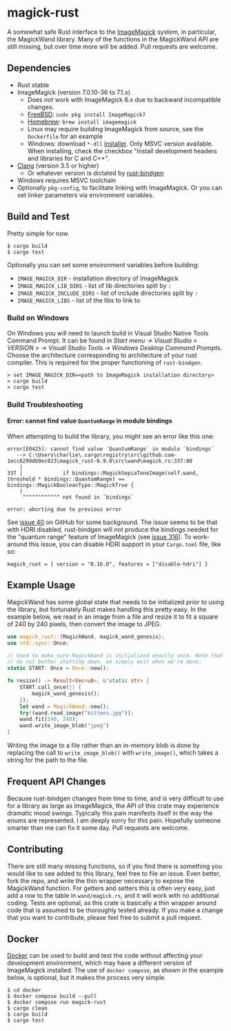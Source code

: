 # magick-rust

A somewhat safe Rust interface to the [ImageMagick](http://www.imagemagick.org/) system, in particular, the MagickWand library. Many of the functions in the MagickWand API are still missing, but over time more will be added. Pull requests are welcome.

## Dependencies

* Rust stable
* ImageMagick (version 7.0.10-36 to 7.1.x)
    - Does _not_ work with ImageMagick 6.x due to backward incompatible changes.
    - [FreeBSD](https://www.freebsd.org): `sudo pkg install ImageMagick7`
    - [Homebrew](http://brew.sh): `brew install imagemagick`
    - Linux may require building ImageMagick from source, see the `Dockerfile` for an example
    - Windows: download `*-dll` [installer](https://www.imagemagick.org/script/download.php#windows). Only MSVC version available. When installing, check the checkbox "Install development headers and libraries for C and C++".
* [Clang](https://clang.llvm.org) (version 3.5 or higher)
    - Or whatever version is dictated by [rust-bindgen](https://github.com/rust-lang/rust-bindgen)
* Windows requires MSVC toolchain
* Optionally `pkg-config`, to facilitate linking with ImageMagick. Or you can set linker parameters via environment variables.

## Build and Test

Pretty simple for now.

```shell
$ cargo build
$ cargo test
```

Optionally you can set some environment variables before building:
* `IMAGE_MAGICK_DIR` - installation directory of ImageMagick
* `IMAGE_MAGICK_LIB_DIRS` - list of lib directories split by `:`
* `IMAGE_MAGICK_INCLUDE_DIRS` - list of include directories split by `:`
* `IMAGE_MAGICK_LIBS` - list of the libs to link to

### Build on Windows

On Windows you will need to launch build in Visual Studio Native Tools Command Prompt.
It can be found in *Start menu -> Visual Studio < VERSION > -> Visual Studio Tools -> Windows Desktop Command Prompts*.
Choose the architecture corresponding to architecture of your rust compiler.
This is required for the proper functioning of `rust-bindgen`.

```shell
> set IMAGE_MAGICK_DIR=<path to ImageMagick installation directory>
> cargo build
> cargo test
```

### Build Troubleshooting

#### Error: cannot find value `QuantumRange` in module bindings

When attempting to build the library, you might see an error like this one:

```
error[E0425]: cannot find value `QuantumRange` in module `bindings`
   --> C:\Users\charlie\.cargo\registry\src\github.com-1ecc6299db9ec823\magick_rust-0.9.0\src\wand\magick.rs:337:80
    |
337 |             if bindings::MagickSepiaToneImage(self.wand, threshold * bindings::QuantumRange) == bindings::MagickBooleanType::MagickTrue {
    |
     ^^^^^^^^^^^^ not found in `bindings`

error: aborting due to previous error
```

See [issue 40](https://github.com/nlfiedler/magick-rust/issues/40) on GitHub for some background. The issue seems to be that with HDRI disabled, rust-bindgen will not produce the bindings needed for the "quantum range" feature of ImageMagick (see [issue 316](https://github.com/rust-lang/rust-bindgen/issues/316)). To work-around this issue, you can disable HDRI support in your `Cargo.toml` file, like so:

```
magick_rust = { version = "0.16.0", features = ["disable-hdri"] }
```

## Example Usage

MagickWand has some global state that needs to be initialized prior to using the library, but fortunately Rust makes handling this pretty easy. In the example below, we read in an image from a file and resize it to fit a square of 240 by 240 pixels, then convert the image to JPEG.

```rust
use magick_rust::{MagickWand, magick_wand_genesis};
use std::sync::Once;

// Used to make sure MagickWand is initialized exactly once. Note that we
// do not bother shutting down, we simply exit when we're done.
static START: Once = Once::new();

fn resize() -> Result<Vec<u8>, &'static str> {
    START.call_once(|| {
        magick_wand_genesis();
    });
    let wand = MagickWand::new();
    try!(wand.read_image("kittens.jpg"));
    wand.fit(240, 240);
    wand.write_image_blob("jpeg")
}
```

Writing the image to a file rather than an in-memory blob is done by replacing the call to `write_image_blob()` with `write_image()`, which takes a string for the path to the file.

## Frequent API Changes

Because rust-bindgen changes from time to time, and is very difficult to use for a library as large as ImageMagick, the API of this crate may experience dramatic mood swings. Typically this pain manifests itself in the way the enums are represented. I am deeply sorry for this pain. Hopefully someone smarter than me can fix it some day. Pull requests are welcome.

## Contributing

There are still many missing functions, so if you find there is something you would like to see added to this library, feel free to file an issue. Even better, fork the repo, and write the thin wrapper necessary to expose the MagickWand function. For getters and setters this is often very easy, just add a row to the table in `wand/magick.rs`, and it will work with no additional coding. Tests are optional, as this crate is basically a thin wrapper around code that is assumed to be thoroughly tested already. If you make a change that you want to contribute, please feel free to submit a pull request.

## Docker

[Docker](https://www.docker.com) can be used to build and test the code without affecting your development environment, which may have a different version of ImageMagick installed. The use of `docker compose`, as shown in the example below, is optional, but it makes the process very simple.

```shell
$ cd docker
$ docker compose build --pull
$ docker compose run magick-rust
$ cargo clean
$ cargo build
$ cargo test
```
